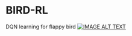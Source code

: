 # BIRD-RL
DQN learning for flappy bird
[![IMAGE ALT TEXT](http://img.youtube.com/vi/9a1lPtSu9Fw/0.jpg)](http://www.youtube.com/watch?v=9a1lPtSu9Fw)
